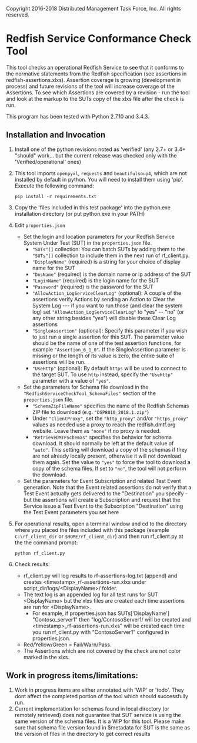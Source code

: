 Copyright 2016-2018 Distributed Management Task Force, Inc. All rights reserved.

# Redfish Service Conformance Check Tool

This tool checks an operational Redfish Service to see that it conforms to the normative statements from the Redfish specification (see assertions in redfish-assertions.xlxs).   Assertion coverage is growing (development in process) and future revisions of the tool will increase coverage of the Assertions. To see which Assertions are covered by a revision - run the tool and look at the markup to the SUTs copy of the xlxs file after the check is run.

This program has been tested with Python 2.7.10 and 3.4.3.

## Installation and Invocation

1. Install one of the python revisions noted as 'verified' (any 2.7+ or 3.4+ "should" work... but the current release was checked only with the 'Verified/operational' ones)
2. This tool imports `openpyxl`, `requests` and `beautifulsoup4`, which are not installed by default in python. You will need to install them using 'pip'. Execute the following command:

    `pip install -r requirements.txt`
3. Copy the 'files included in this test package' into the python.exe installation directory (or put python.exe in your PATH)
4. Edit `properties.json`
    - Set the login and location parameters for your Redfish Service System Under Test (SUT) in the `properties.json` file.
        - `"SUTs"[]` collection: You can batch SUTs by adding them to the `"SUTs"[]` collection to include them in the next run of rf_client.py.
        - `"DisplayName"` (required) is a string for your choice of display name for the SUT
        - `"DnsName"` (required) is the domain name or ip address of the SUT
        - `"LoginName"` (required) is the login name for the SUT
        - `"Password"` (required) is the password for the SUT
        - `"AllowAction_LogServiceClearLog"` (optional): A couple of the assertions verify Actions by sending an Action to Clear the System Log --- if you want to run those (and clear the system log) set `"AllowAction_LogServiceClearLog"` to "yes" -- "no" (or any other string besides "yes") will disable these Clear Log assertions
        - `"SingleAssertion"` (optional): Specify this parameter if you wish to just run a single assertion for this SUT. The parameter value should be the name of one of the test assertion functions, for example `"Assertion_6_1_0"`. If the SingleAssertion parameter is missing or the length of its value is zero, the entire suite of assertions will be run.
        - `"UseHttp"` (optional): By default `https` will be used to connect to the target SUT. To use `http` instead, specify the `"UseHttp"` parameter with a value of `"yes"`.
	- Set the parameters for Schema file download in the `"RedfishServiceCheckTool_SchemaFiles"` section of the `properties.json` file.
	  - `"SchemaZipFileName"` specifies the name of the Redfish Schemas ZIP file to download (e.g. `"DSP8010_2018.1.zip"`)
	  - Under `"ClientProxy"`, set the `"http_proxy"` and/or `"https_proxy"` values as needed use a proxy to reach the redfish.dmtf.org website. Leave them as `"none"` if no proxy is needed.
	  - `"RetrieveDMTFSchemas"` specifies the behavior for schema download. It should normally be left at the default value of `"auto"`. This setting will download a copy of the schemas if they are not already locally present, otherwise it will not download them again. Set the value to `"yes"` to force the tool to download a copy of the schema files. If set to `"no"`, the tool will not perform the download.
	- Set the parameters for Event Subscription and related Test Event generation. Note that the Event related assertions do not verify that a Test Event actually gets delivered to the "Destination" you specify - but the assertions will create a Subscription and request that the Service issue a Test Event to the Subscription "Destination" using the Test Event parameters you set here
5. For operational results, open a terminal window and cd to the directory where you placed the files included with this package (example `C:\rf_client_dir` or `$HOME/rf_client_dir`) and then run rf_client.py at the the command prompt:
 
    `python rf_client.py`
6. Check results:
    - rf_client.py will log results to rf-assertions-log.txt (append) and creates \<timestamp\>_rf-assertions-run.xlxs under script_dir/logs/\<DisplayName\>/ folder.
    - The text log is an appended log for all test runs for SUT \<DisplayName\> but the xlxs files are created each time assertions are run for \<DisplayName\>.
        - For example, if properties.json has SUTs['DisplayName'] "Contoso_server1" then "log/ContosoServer1/ will be created and \<timestamp\>_rf-assertions-run.xlxs" will be created each time you run rf_client.py with "ContosoServer1" configured in properties.json.
    - Red/Yellow/Green = Fail/Warn/Pass.
    - The Assertions which are not covered by the check are not color marked in the xlxs.

## Work in progress items/limitations:

1. Work in progress items are either annotated with 'WIP' or 'todo'. They dont affect the completed portion of the tool which should successfully run.
2. Current implementation for schemas found in local directory (or remotely retrieved) does not guarantee that SUT service is using the same version of the schema files. It is a WIP for this tool. Please make sure that schema file version found in $metadata for SUT is the same as the version of files in the directory to get correct results	

